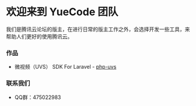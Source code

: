 # 欢迎来到 YueCode 团队
我们是腾讯云论坛的版主，在进行日常的版主工作之外，会选择开发一些工具，来帮助人们更好的使用腾讯云。
### 作品
- 微视频（UVS） SDK For Laravel  -  [php-uvs](https://github.com/YueCode/php-uvs)

### 联系我们
- QQ群：475022983
